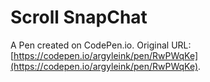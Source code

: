 # Scroll SnapChat

A Pen created on CodePen.io. Original URL: [https://codepen.io/argyleink/pen/RwPWqKe](https://codepen.io/argyleink/pen/RwPWqKe).

